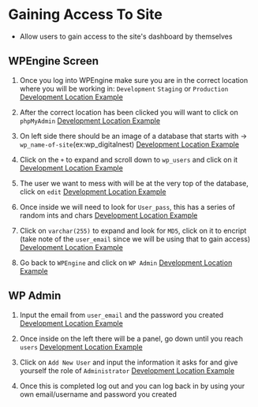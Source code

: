 # Gaining Access To Site

- Allow users to gain access to the site's dashboard by themselves


## WPEngine Screen

1. Once you log into WPEngine make sure you are in the correct location where you will be working in: `Development` `Staging` or `Production`
[Development Location Example](/Images/stagingLocations.png)

2. After the correct location has been clicked you will want to click on `phpMyAdmin`
[Development Location Example](/Images/myphp:wpAdminLocation.png)

3. On left side there should be an image of a database that starts with -> `wp_name-of-site`(ex:wp_digitalnest)
[Development Location Example](/Images/databaseLocation.png)

4. Click on the `+` to expand and scroll down to `wp_users` and click on it
[Development Location Example](/Images/wp_userLocation.png)

5. The user we want to mess with will be at the very top of the database, click on `edit`
[Development Location Example](/Images/phpMainAdmin.png)

6. Once inside we will need to look for `User_pass`, this has a series of random ints and chars
[Development Location Example](/Images/phpUserPass.png)

7. Click  on `varchar(255)` to expand and look for `MD5`, click on it to encript (take note of the `user_email` since we will be using that to gain access)
[Development Location Example](/Images/varChar.png)

8. Go back to `WPEngine` and click on `WP Admin`
[Development Location Example](/Images/myphp:wpAdminLocation.png)

## WP Admin

1. Input the email from `user_email` and the password you created
[Development Location Example](/Images/adminEmail.png)

2. Once inside on the left there will be a panel, go down until you reach `users`
[Development Location Example](/Images/dashboardUsers.png)

3. Click on `Add New User` and input the information it asks for and give yourself the role of `Administrator`
[Development Location Example](/Images/addUsers.png)

4. Once this is completed log out and you can log back in by using your own email/username and password you created